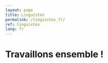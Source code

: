 ```yaml
---
layout: page
title: Linguistes
permalink: /linguistes_fr/
ref: linguistes
lang: fr
---
```


# Travaillons ensemble !
